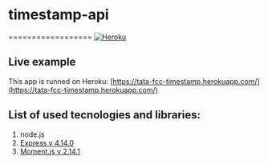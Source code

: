 # timestamp-api
==================
[![Heroku](https://heroku-badge.herokuapp.com/?app=tata-fcc-timestamp&style=flat)](https://tata-fcc-timestamp.herokuapp.com/)

## Live example
This app is runned on Heroku: [https://tata-fcc-timestamp.herokuapp.com/](https://tata-fcc-timestamp.herokuapp.com/)

## List of used tecnologies and libraries:
1. node.js
1. [Express v 4.14.0](https://expressjs.com/)
1. [Moment.js v 2.14.1](http://momentjs.com/)
